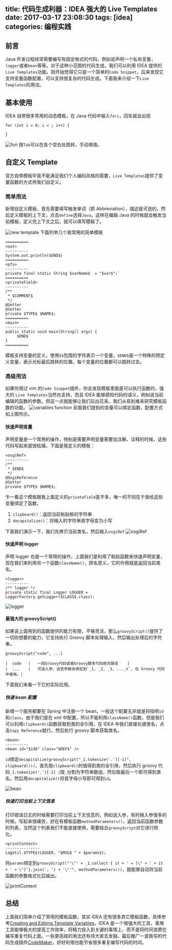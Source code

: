 title: 代码生成利器：IDEA 强大的 Live Templates
date: 2017-03-17 23:08:30
tags: [idea]
categories: 编程实践
---

## 前言
Java 开发过程经常需要编写有固定格式的代码，例如说声明一个私有变量，`logger`或者`bean`等等。对于这种小范围的代码生成，我们可以利用 IDEA 提供的 `Live Templates`功能。刚开始觉得它只是一个简单的`Code Snippet`，后来发现它支持变量函数配置，可以支持很复杂的代码生成。下面我来介绍一下`Live Templates`的用法。

## 基本使用
IDEA 自带很多常用的动态模板，在 Java 代码中输入`fori`，回车就会出现
```
for (int i = 0; i < ; i++) {

}
```

![fori](http://7xjtfr.com1.z0.glb.clouddn.com/live01.gif)
按`Tab`可以在各个空白处跳转，手动填值。

## 自定义 Template
官方自带模板毕竟不能满足我们个人编码风格的需要，`Live Templates`提供了变量函数的方式供我们自定义。

### 简单用法
新增自定义模板，首先需要填写触发单词（即 Abbreviation），描述是可选的，然后定义模板的上下文，点击`define`选择`Java`，这样在编辑 Java 的时候就会触发当前模板，定义完上下文之后，就可以填写模板了。

![new template](http://7xjtfr.com1.z0.glb.clouddn.com/live02.gif)
下面列举几个我常用的简单模板
```
==========
<out>
----------
System.out.println($END$)
==========
<pfs>
----------
private final static String $varName$  = "$var$";`
==========
<privateField>
----------
/**
 * $COMMENT$
 */
@Getter
@Setter
private $TYPE$ $NAME$;
==========
<main>
----------
public static void main(String[] args) {
     $END$
}
==========
```
模板支持变量的定义，使用`$$`包围的字符表示一个变量。`$END$`是一个特殊的预定义变量，表示光标最后跳转的位置。每个变量的位置都可以跳转过去。

### 高级用法
如果你用过 vim 的`Code Sinppet`插件，你会发现模板里面是可以执行函数的，强大的 `Live Templates`当然也支持，而且 IDEA 能够感知代码的语义，例如说当前编辑的函数的参数。但这一点就能够让我们玩出花来。我们从易到难来研究模板函数的功能。
![variables function](http://7xjtfr.com1.z0.glb.clouddn.com/live04.gif)
前面我们提到的变量可以绑定函数，配置方式如上图所示。
#### 快速声明变量
声明变量是一个常用的操作，特别是需要声明变量需要加注解，注释的时候，这些代码写起来就很枯燥。下面是我定义的模板：
```
<osgiRef>
----------
/**
 * $END$
 */
@OsgiReference
@Setter
private $TYPE$ $NAME$;
```
乍一看这个模板跟我上面定义的`privateField`差不多，唯一的不同在于我给这些变量绑定了函数。

1. `clipboard()`：返回当前粘贴板的字符串
2. `decapitalize()`：将输入的字符串首字母变为小写

下面我们演示一下，我们先拷贝当前类名，然后输入`osgiRef`
![osgiRef](http://7xjtfr.com1.z0.glb.clouddn.com/live03.gif)
#### 快速声明 logger
声明 logger 也是一个常用的操作，上面我们是利用了粘贴函数来快速声明变量，现在我们来利用另一个函数`className()`，顾名思义，它的作用就是返回当前类名。
```
<logger>
----------
/** logger */
private static final Logger LOGGER = LoggerFactory.getLogger($CLASS$.class);
```

![logger](http://7xjtfr.com1.z0.glb.clouddn.com/live05.gif)
#### 最强大的 groovyScript()
如果说上面用到的函数提供的能力有限，不够灵活，那么`groovyScript()`提供了一切你想要的能力，它支持执行 Groovy 脚本处理输入，然后输出处理后的字符串。
```
groovyScript("code", ...)

|  code   |   一段Groovy代码或者Groovy脚本代码绝对路径    |
|  ...    |   可选入参，这些参数会绑定到`_1, _2, _3, ..._n`, 在 Groovy 代码中使用。|
```
下面我们来看一下它的实际应用。

##### 快速 bean 配置
新增一个服务都要在 Spring 中注册一个 bean，一般这个配置无非就是将指明`id`和`class`，由于我们是在 xml 中配置，所以不能利用`className()`函数，但是我们可以利用`clipboard()`函数获取到类的全引用，在 IDEA 中我们直接右键类名，点击`Copy Reference`就行。然后执行 groovy 脚本获取类名。

```
<bean>
----------
<bean id="$id$" class="$REF$" />
```
`id`绑定`decapitalize(groovyScript("_1.tokenize('.')[-1]", clipboard()))`，首先取`clipboard()`的值得到类的全引用，然后执行 groovy 代码`_1.tokenize('.')[-1]`（按`.`分割为字符串数组，然后取最后一个即可得到类名，然后用`decapitalize()`将首字母小写即可得到`id`。

![bean](http://7xjtfr.com1.z0.glb.clouddn.com/live06.gif)
##### 快速打印当前上下文信息
打印错误日志的时候需要打印当前上下文信息的，例如说入参，有时候入参很多的时候，写起来很痛苦，好在有模板函数`methodParameters()`，返回当前函数参数的列表，当然这个列表我们不能直接使用，需要结合`groovyScript`对它进行转化。
```
<printContext>
---------------
LogUtil.$TYPE$(LOGGER, "$MSG$ " + $params$);
```
将`params`绑定到`groovyScript("'\"' + _1.collect { it + ' = [\" + ' + it + ' + \"]'}.join(', ') + '\"'", methodParameters())`，就能够自动将当前函数的参数格式化后输出。

![printContext](http://7xjtfr.com1.z0.glb.clouddn.com/live07.gif)
## 总结
上面我们简单介绍了常用的模板函数，其实 IDEA 还有很多其它模板函数，具体参考[Creating and Editing Template Variables](https://www.jetbrains.com/help/idea/2016.3/creating-and-editing-template-variables.html)。IDEA 是一个很强大的工具，善用工具能够极大的提高工作效率，将精力投入到关键的事情上，而不是将时间浪费在编写重复代码上面。一些更高级的用法还有待大家去发掘。最后推广一波我写的代码生成插件[CodeMaker](https://github.com/x-hansong/CodeMaker)，好好利用也能节省很多重复编写代码的时间。




